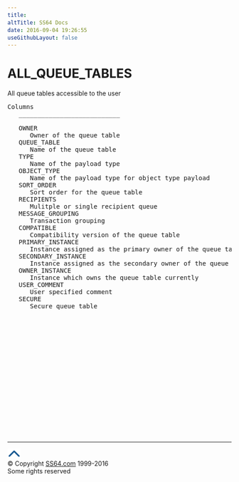 ```yaml
---
title:
altTitle: SS64 Docs
date: 2016-09-04 19:26:55
useGithubLayout: false
---
```

<!-- #BeginLibraryItem "/Library/head_orad.lbi" --><!-- #EndLibraryItem --><h1>ALL_QUEUE_TABLES </h1><p> All queue tables accessible to the user </p> 
 
<pre>Columns
   ___________________________
 
   OWNER
      Owner of the queue table
   QUEUE_TABLE
      Name of the queue table
   TYPE
      Name of the payload type
   OBJECT_TYPE
      Name of the payload type for object type payload
   SORT_ORDER
      Sort order for the queue table
   RECIPIENTS
      Mulitple or single recipient queue
   MESSAGE_GROUPING
      Transaction grouping
   COMPATIBLE
      Compatibility version of the queue table
   PRIMARY_INSTANCE
      Instance assigned as the primary owner of the queue table
   SECONDARY_INSTANCE
      Instance assigned as the secondary owner of the queue table
   OWNER_INSTANCE
      Instance which owns the queue table currently
   USER_COMMENT
      User specified comment
   SECURE
      Secure queue table

</pre><!-- #BeginLibraryItem "/Library/foot_orad.lbi" --><p><script async="" src="//pagead2.googlesyndication.com/pagead/js/adsbygoogle.js"></script>
<!-- oracle-footer -->
<ins class="adsbygoogle" style="display:inline-block;width:300px;height:250px" data-ad-client="ca-pub-6140977852749469" data-ad-slot="4275490898"></ins>
<script>
(adsbygoogle = window.adsbygoogle || []).push({});
</script></p>
<hr>
<div id="bl" class="footer"><a href="#"><img src="../images/top.png" width="30" height="22" alt="Back to the Top"></a></div>
<div id="br" class="footer, tagline">© Copyright <a href="http://ss64.com/">SS64.com</a> 1999-2016<br>
Some rights reserved</div>
<!-- #EndLibraryItem -->

